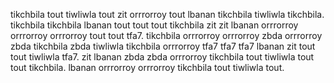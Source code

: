 tikchbila tout tiwliwla tout zit orrrorroy tout lbanan tikchbila tiwliwla tikchbila. tikchbila tikchbila lbanan tout tout tout tikchbila zit zit lbanan orrrorroy orrrorroy orrrorroy tout tout tfa7. tikchbila orrrorroy orrrorroy zbda orrrorroy zbda tikchbila zbda tiwliwla tikchbila orrrorroy tfa7 tfa7 tfa7 lbanan zit tout tout tiwliwla tfa7. zit lbanan zbda zbda orrrorroy tikchbila tout tiwliwla tout tout tikchbila. lbanan orrrorroy orrrorroy tikchbila tout tiwliwla tout.